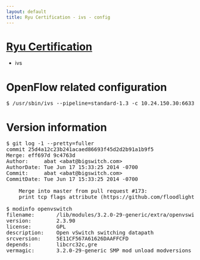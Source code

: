 ```yaml
---
layout: default
title: Ryu Certification - ivs - config
---
```

# [Ryu Certification](http://osrg.github.io/ryu/certification.html)
* ivs

# OpenFlow related configuration
<pre>
$ /usr/sbin/ivs --pipeline=standard-1.3 -c 10.24.150.30:6633 --dpid 0000000000000001 -i eth7 -i eth8
</pre>

# Version information
<pre>
$ git log -1 --pretty=fuller
commit 25d4a12c23b241acaed86693f45d2d2b91a1b9f5
Merge: eff697d 9c4763d
Author:     abat &lt;abat@bigswitch.com&gt;
AuthorDate: Tue Jun 17 15:33:25 2014 -0700
Commit:     abat &lt;abat@bigswitch.com&gt;
CommitDate: Tue Jun 17 15:33:25 2014 -0700

    Merge into master from pull request #173:
    print tcp flags attribute (https://github.com/floodlight/ivs/pull/173)

$ modinfo openvswitch
filename:       /lib/modules/3.2.0-29-generic/extra/openvswitch.ko
version:        2.3.90
license:        GPL
description:    Open vSwitch switching datapath
srcversion:     5E11CF567A61626DAAFFCFD
depends:        libcrc32c,gre
vermagic:       3.2.0-29-generic SMP mod_unload modversions 
</pre>
